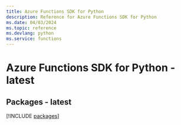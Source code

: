 ```yaml
---
title: Azure Functions SDK for Python
description: Reference for Azure Functions SDK for Python
ms.date: 04/03/2024
ms.topic: reference
ms.devlang: python
ms.service: functions
---
```

# Azure Functions SDK for Python - latest
## Packages - latest
[!INCLUDE [packages](functions-index.md)]